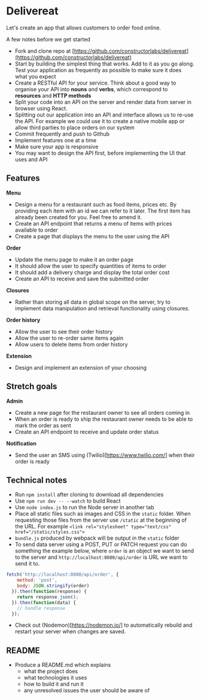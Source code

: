 # Delivereat

Let's create an app that allows customers to order food online.

A few notes before we get started

* Fork and clone repo at [https://github.com/constructorlabs/delivereat](https://github.com/constructorlabs/delivereat)
* Start by building the simplest thing that works. Add to it as you go along. Test your application as frequently as possible to make sure it does what you expect
* Create a RESTful API for your service. Think about a good way to organise your API into **nouns** and **verbs**, which correspond to **resources** and **HTTP methods**
* Split your code into an API on the server and render data from server in browser using React.
* Splitting out our application into an API and interface allows us to re-use the API. For example we could use it to create a native mobile app or allow third parties to place orders on our system
* Commit frequently and push to Github
* Implement features one at a time
* Make sure your app is responsive
* You may want to design the API first, before implementing the UI that uses and API

## Features

**Menu**
* Design a menu for a restaurant such as food items, prices etc. By providing each item with an id we can refer to it later. The first item has already been created for you. Feel free to amend it.
* Create an API endpoint that returns a menu of items with prices available to order
* Create a page that displays the menu to the user using the API

**Order**

* Update the menu page to make it an order page
* It should allow the user to specify quantities of items to order
* It should add a delivery charge and display the total order cost
* Create an API to receive and save the submitted order

**Closures**

* Rather than storing all data in global scope on the server, try to implement data manipulation and retrieval functionality using closures.

**Order history**

* Allow the user to see their order history
* Allow the user to re-order same items again
* Allow users to delete items from order history

**Extension**

* Design and implement an extension of your choosing

## Stretch goals

**Admin**

* Create a new page for the restaurant owner to see all orders coming in
* When an order is ready to ship the restaurant owner needs to be able to mark the order as sent
* Create an API endpoint to receive and update order status

**Notification**

* Send the user an SMS using (Twilio)[https://www.twilio.com/] when their order is ready

## Technical notes

* Run `npm install` after cloning to download all dependencies
* Use `npm run dev -- --watch` to build React
* Use `node index.js` to run the Node server in another tab
* Place all static files such as images and CSS in the `static` folder. When requesting those files from the server use `/static` at the beginning of the URL. For example `<link rel="stylesheet" type="text/css" href="/static/styles.css">`
* `bundle.js` produced by webpack will be output in the `static` folder
* To send data server using a POST, PUT or PATCH request you can do something the example below, where `order` is an object we want to send to the server and `http://localhost:8080/api/order` is URL we want to send it to.

```js
fetch('http://localhost:8080/api/order', {
    method: 'post',
    body: JSON.stringify(order)
  }).then(function(response) {
    return response.json();
  }).then(function(data) {
    // handle response
  });
```

* Check out (Nodemon)[https://nodemon.io/] to automatically rebuild and restart your server when changes are saved.

## README

* Produce a README.md which explains
  * what the project does
  * what technologies it uses
  * how to build it and run it
  * any unresolved issues the user should be aware of
